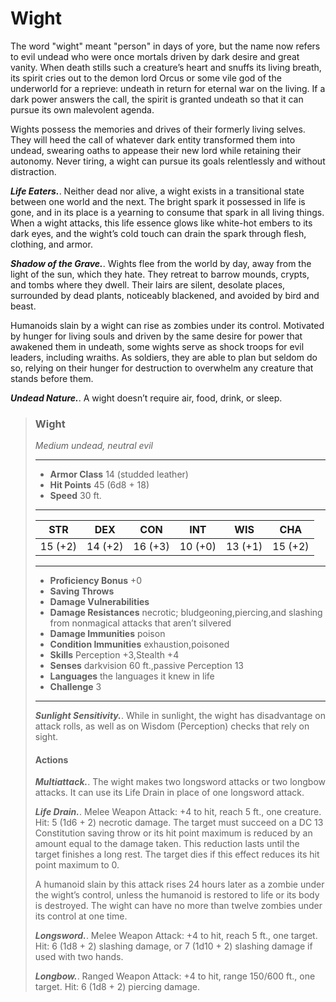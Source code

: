 # Wight
The word "wight" meant "person" in days of yore, but the name now refers to evil undead who were once mortals driven by dark desire and great vanity. When death stills such a creature’s heart and snuffs its living breath, its spirit cries out to the demon lord Orcus or some vile god of the underworld for a reprieve: undeath in return for eternal war on the living. If a dark power answers the call, the spirit is granted undeath so that it can pursue its own malevolent agenda.

Wights possess the memories and drives of their formerly living selves. They will heed the call of whatever dark entity transformed them into undead, swearing oaths to appease their new lord while retaining their autonomy. Never tiring, a wight can pursue its goals relentlessly and without distraction.

***Life Eaters.***. Neither dead nor alive, a wight exists in a transitional state between one world and the next. The bright spark it possessed in life is gone, and in its place is a yearning to consume that spark in all living things. When a wight attacks, this life essence glows like white-hot embers to its dark eyes, and the wight’s cold touch can drain the spark through flesh, clothing, and armor.

***Shadow of the Grave.***. Wights flee from the world by day, away from the light of the sun, which they hate. They retreat to barrow mounds, crypts, and tombs where they dwell. Their lairs are silent, desolate places, surrounded by dead plants, noticeably blackened, and avoided by bird and beast.

Humanoids slain by a wight can rise as zombies under its control. Motivated by hunger for living souls and driven by the same desire for power that awakened them in undeath, some wights serve as shock troops for evil leaders, including wraiths. As soldiers, they are able to plan but seldom do so, relying on their hunger for destruction to overwhelm any creature that stands before them.

***Undead Nature.***. A wight doesn’t require air, food, drink, or sleep.

>### Wight
>*Medium undead, neutral evil*
>___
>- **Armor Class** 14 (studded leather)
>- **Hit Points** 45 (6d8 + 18)
>- **Speed** 30 ft.
>___
>|**STR**|**DEX**|**CON**|**INT**|**WIS**|**CHA**|
>|:---:|:---:|:---:|:---:|:---:|:---:|
>|15 (+2)|14 (+2)|16 (+3)|10 (+0)|13 (+1)|15 (+2)|
>
>___
>- **Proficiency Bonus** +0
>- **Saving Throws** 
>- **Damage Vulnerabilities** 
>- **Damage Resistances** necrotic; bludgeoning,piercing,and slashing from nonmagical attacks that aren’t silvered
>- **Damage Immunities** poison
>- **Condition Immunities** exhaustion,poisoned
>- **Skills** Perception +3,Stealth +4
>- **Senses** darkvision 60 ft.,passive Perception 13
>- **Languages** the languages it knew in life
>- **Challenge** 3
>___
>***Sunlight Sensitivity.***. While in sunlight, the wight has disadvantage on attack rolls, as well as on Wisdom (Perception) checks that rely on sight.
>
>#### Actions
>***Multiattack.***. The wight makes two longsword attacks or two longbow attacks. It can use its Life Drain in place of one longsword attack.
>
>***Life Drain.***. Melee Weapon Attack: +4 to hit, reach 5 ft., one creature. Hit: 5 (1d6 + 2) necrotic damage. The target must succeed on a DC 13 Constitution saving throw or its hit point maximum is reduced by an amount equal to the damage taken. This reduction lasts until the target finishes a long rest. The target dies if this effect reduces its hit point maximum to 0.
>
>A humanoid slain by this attack rises 24 hours later as a zombie under the wight’s control, unless the humanoid is restored to life or its body is destroyed. The wight can have no more than twelve zombies under its control at one time.
>
>***Longsword.***. Melee Weapon Attack: +4 to hit, reach 5 ft., one target. Hit: 6 (1d8 + 2) slashing damage, or 7 (1d10 + 2) slashing damage if used with two hands.
>
>***Longbow.***. Ranged Weapon Attack: +4 to hit, range 150/600 ft., one target. Hit: 6 (1d8 + 2) piercing damage.
>
